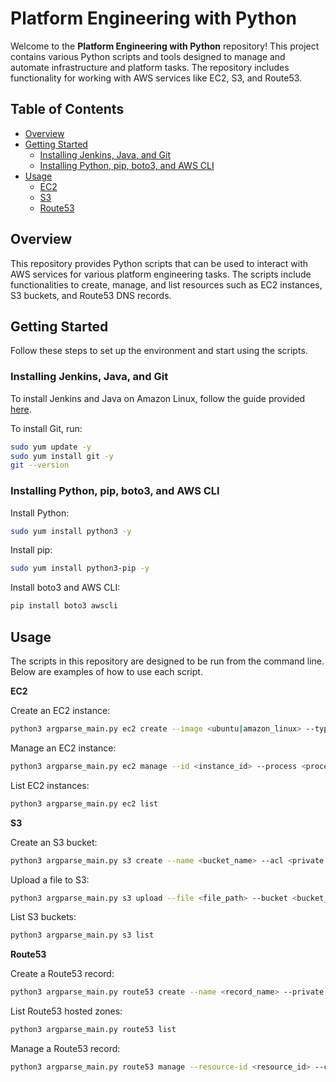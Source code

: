 # Platform Engineering with Python

Welcome to the **Platform Engineering with Python** repository! This project contains various Python scripts and tools designed to manage and automate infrastructure and platform tasks. The repository includes functionality for working with AWS services like EC2, S3, and Route53.

## Table of Contents

- [Overview](#overview)
- [Getting Started](#getting-started)
  - [Installing Jenkins, Java, and Git](#installing-jenkins-java-and-git)
  - [Installing Python, pip, boto3, and AWS CLI](#installing-python-pip-boto3-and-aws-cli)
- [Usage](#usage)
  - [EC2](ec2)
  - [S3](s3)
  - [Route53](route53)

## Overview

This repository provides Python scripts that can be used to interact with AWS services for various platform engineering tasks. The scripts include functionalities to create, manage, and list resources such as EC2 instances, S3 buckets, and Route53 DNS records.

## Getting Started

Follow these steps to set up the environment and start using the scripts.

### Installing Jenkins, Java, and Git

To install Jenkins and Java on Amazon Linux, follow the guide provided [here](https://medium.com/@belek.bagishbekov/how-to-install-and-configure-jenkins-on-amazon-linux-2023-a8d7463a0404).

To install Git, run:

```sh
sudo yum update -y
sudo yum install git -y
git --version
```

### Installing Python, pip, boto3, and AWS CLI
Install Python:

```sh
sudo yum install python3 -y
```

Install pip:

```sh
sudo yum install python3-pip -y
```

Install boto3 and AWS CLI:

```sh
pip install boto3 awscli
```

## Usage
The scripts in this repository are designed to be run from the command line. Below are examples of how to use each script.

__EC2__

Create an EC2 instance:
```sh
python3 argparse_main.py ec2 create --image <ubuntu|amazon_linux> --type <t3.nano|t4.nano> --name <instance_name>
```

Manage an EC2 instance:
```sh
python3 argparse_main.py ec2 manage --id <instance_id> --process <process_name>
```

List EC2 instances:
```sh
python3 argparse_main.py ec2 list
```

__S3__

Create an S3 bucket:
```sh
python3 argparse_main.py s3 create --name <bucket_name> --acl <private|public-read>
```

Upload a file to S3:
```sh
python3 argparse_main.py s3 upload --file <file_path> --bucket <bucket_name> --key <key_name>
```

List S3 buckets:
```sh
python3 argparse_main.py s3 list
```

__Route53__

Create a Route53 record:
```sh
python3 argparse_main.py route53 create --name <record_name> --private <True|False>
```

List Route53 hosted zones:
```sh
python3 argparse_main.py route53 list
```

Manage a Route53 record:
```sh
python3 argparse_main.py route53 manage --resource-id <resource_id> --comment <comment> --action <action> --name <record_name> --type <record_type> --ip <ip_address>
```
